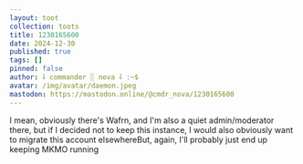 ```yaml
---
layout: toot
collection: toots
title: 1230165600
date: 2024-12-30
published: true
tags: []
pinned: false
author: ⸸ commander ░ nova ⸸ :~$
avatar: /img/avatar/daemon.jpeg
mastodon: https://mastodon.online/@cmdr_nova/1230165600
---
```


I mean, obviously there's Wafrn, and I'm also a quiet admin/moderator there, but if I decided not to keep this instance, I would also obviously want to migrate this account elsewhereBut, again, I'll probably just end up keeping MKMO running
